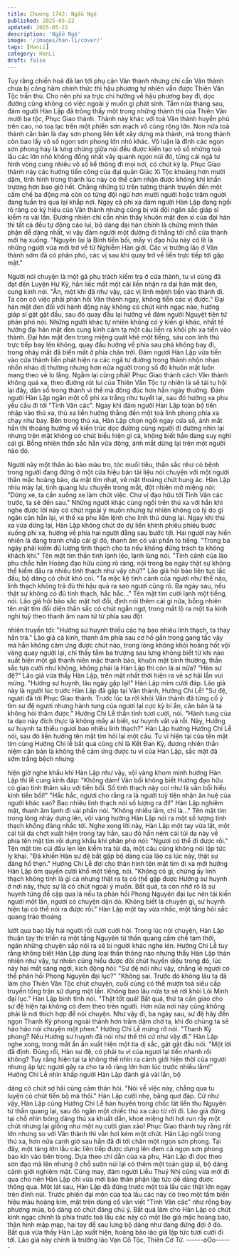 ```yaml
---
title: Chương 1742: Ngẫu Ngộ
published: 2025-05-22
updated: 2025-05-22
description: 'Ngẫu Ngộ'
image: '/images/han-li/cover/'
tags: [HanLi]
category: HanLi
draft: false
---
```


Tuy rằng chiến hoả đã lan tới phụ cận Vân thành nhưng chỉ cần
Vân thành chưa bị công hãm chính thức thì hậu phương tự nhiên
vẫn được Thiên Vân Tộc trấn thủ. Cho nên phi xa trực chỉ hướng
về hậu phương bay đi, dọc đường cũng không có việc ngoài ý
muốn gì phát sinh.
Tầm nửa tháng sau, đám người Hàn Lập đã trông thấy một trong
những thành thị của Thiên Vân mười ba tộc, Phục Giao thành.
Thành này khác với toà Vân thành huyền phù trên cao, nó toạ lạc
trên một phiến sơn mạch vô cùng rộng lớn. Non nửa toà thành
căn bản là day sơn phong liên kết xây dựng mà thành, mà trong
thành còn bao lấy vô số ngọn sơn phong lớn nhỏ khác. Vô luận là
đỉnh các ngọn sơn phong hay là lưng chừng giữa núi đều được
kiến tạo vô số những toà lầu các lớn nhỏ không đồng nhất vây
quanh ngọn núi đó, từng cái ngã tư hình vòng cung nhiều vô số
kể thông đi mọi nơi, có chút kỳ lạ.
Phục Giao thành này các hướng tiến công của đại quân Giác Xi
Tộc khoảng hơn mười dặm, tình hình trong thành lúc này có thể
cảm nhận được không khí khẩn trương hơn bao giờ hết. Chẳng
những từ trên tường thành truyền đến một cấm chế ba động mà
còn có từng đội ngũ hơn mười người hoặc trăm người đang tuần
tra qua lại khắp nơi. Ngay cả phi xa đám người Hàn Lập đang
ngồi rõ ràng có ký hiệu của Vân thành nhưng cũng bị vài đội ngân
sắc giáp sĩ kiểm ra vài lần. Đương nhiên chỉ cần nhìn thấy khuôn
mặt đen xì của đại hán thì tất cả đều tự động cáo lui, bộ dáng đại
hán chính là chứng minh thân phận dễ dàng nhất, vì vậy đám
người một đường đi thẳng tới chỗ cửa thành mới hạ xuống.
"Nguyên lai là Bính tiền bối, mấy vị đạo hữu này có lẽ là những
người vừa mới trở về từ Nghiễm Hàn giới. Các vị trưởng lão ở Vân
thành sớm đã có phân phó, các vị sau khi quay trở về liền trực
tiếp tới gặp mặt."

Người nói chuyện là một gã phụ trách kiểm tra ở cửa thành, tu vi
cũng đã đạt đến Luyện Hư Kỳ, hắn liếc mắt một cái liền nhận ra
đại hán mặt đen, cung kính nói.
"Ân, một khi đã như vậy, các vị lĩnh mệnh tiến vào thành đi. Ta
còn có việc phải phản hồi Vân thành ngay, không tiễn các vị
được."
Đại hán mặt đen đối với hành động này không có chút kinh ngạc
nào, hướng giáp sĩ gật gật đầu, sau đó quay đầu lại hướng về
đám người Nguyệt tiên tử phân phó nói.
Những người khác tự nhiên không có ý kiến gì khác, nhất tề
hướng đại hán mặt đen cung kính cảm tạ một câu liền ra khỏi phi
xa tiến vào thành.
Đại hán mặt đen trong miệng quát khẽ một tiếng, sáu con linh thú
trực tiếp bay lên không, quay đầu hướng về phía sau phá không
bay đi, trong nháy mắt đã biến mất ở phía chân trời.
Đám người Hàn Lập vừa tiến vào cửa thành liền phát hiện ra các
ngã tư đường trong thành nhộn nhạo nhốn nháo dị thường nhưng
hơn nửa người trong số đó khuôn mặt luôn mang theo vẻ lo lắng.
Ngẫm lại cũng phải!
Phục Giao thành cách Vân thành không quá xa, theo đường rút
lui của Thiên Vân Tộc tự nhiên là sẽ tái tụ hội lại đây, dân số trong
thành vì thế mà đông đúc hơn hẳn ngày thường.
Đám người Hàn Lập ngăn một cỗ phi xa trắng như tuyết lại, sau
đó hướng xa phu yêu cầu đi tới "Tinh Vân các". Ngay khi đám
người Hàn Lập toàn bộ tiến nhập vào thú xa, thú xa liền hướng
thẳng đến một toà linh phong phía xa chạy như bay.
Bên trong thú xa, Hàn Lập chọn ngồi ngay cửa sổ, ánh mắt hắn
thi thoảng hướng về kiến trúc dọc đường cùng người đi đường
nhìn lại nhưng trên mặt không có chút biểu hiện gì cả, không biết
hắn đang suy nghĩ cái gì. Bỗng nhiên thần sắc hắn vừa động, ánh
mắt dừng lại trên một người nào đó.

Người này một thân áo bào màu tro, tóc muối tiêu, thần sắc như
có bệnh trong người đang đứng ở một cửa hiệu bán tài liệu nói
chuyện với một người thân mặc hoàng bào, da mặt tím nhạt, vẻ
mặt thoáng chút hung ác.
Hàn Lập nhíu mày lại, tinh quang lưu chuyển trong mắt, đột nhiên
mở miệng nói:
"Dừng xe, ta cần xuống xe làm chút việc. Chư vị đạo hữu tới Tinh
Vân các trước, ta sẽ đến sau."
Những người khác cùng ngồi trên thú xa với hắn khi nghe được
lời này có chút ngoài ý muốn nhưng tự nhiên không có lý do gì
ngăn cản hắn lại, vì thế xa phu liền lệnh cho linh thú dừng lại.
Ngay khi thú xa vừa dừng lại, Hàn Lập không chút do dự liền
khinh phiêu phiêu bước xuống phi xa, hướng về phía hai người
đằng sau bước tới. Hai người này hiển nhiên là đang tranh chấp
cái gì đó, thanh âm có vài phần to tiếng.
"Trong ba ngày phải kiếm đủ lượng tinh thạch cho ta nếu không
đừng trách ta không khách khí."
Tên mặt tím thần tình lạnh lẽo, lạnh lùng nói.
"Tình cảnh của lão phu chắc hẳn Hoàng đạo hữu cũng rõ ràng,
nội trong ba ngày thật sự không thể kiếm đâu ra nhiều tinh thạch
như vậy chứ?"
Lão giả hôi bào liên tục lắc đầu, bộ dáng có chút khó coi.
"Ta mặc kệ tình cảnh của ngươi như thế nào, linh thạch không trả
đủ thì hậu quả ra sao ngươi cũng rõ. Ba ngày sau, nếu thật sự
không có đủ tinh thạch, hắc hắc..."
Tên mặt tím cười lạnh một tiếng, nói.
Lão giả hôi bào sắc mặt hơi đổi, định nói thêm cái gì nữa, bỗng
nhiên tên mặt tím đối diện thần sắc có chút ngẩn ngơ, trong mắt
lộ ra một tia kinh nghi tuỳ theo thanh âm nam tử từ phía sau đột

nhiên truyền tới:
"Hướng sư huynh thiếu các hạ bao nhiêu linh thạch, ta thay hắn
trả."
Lão giả cả kinh, thanh âm phía sau cơ hồ gần trong gang tấc vậy
mà hắn không cảm ứng được chút nào, trong lòng không khỏi
hoảng hốt vội vàng quay người lại, chỉ thấy tầm ba trượng sau
lưng không biết từ khi nào xuất hiện một gã thanh niên mặc thanh
bào, khuôn mặt bình thường, thần sắc tựa cười như không,
không phải là Hàn Lập thì còn là ai nữa?
"Hàn sư đệ?"
Lão giả vừa thấy Hàn Lập, trên mặt nhất thời hiện ra vẻ sợ hãi lẫn
vui mừng.
"Hướng sư huynh, lâu ngày gặp lại!"
Hàn Lập mỉm cười đáp.
Lão giả này là người lúc trước Hàn Lập đã gặp tại Vân thành,
Hướng Chi Lễ!
"Sư đệ, ngươi đã tới Phục Giao thành. Trước lúc ta rời khỏi Vân
thành đã từng cố ý tìm sư đệ ngươi nhưng hành tung của ngươi
lại cực kỳ bí ẩn, căn bản là ta không hỏi thăm được."
Hướng Chi Lễ thần tình tươi cười, nói.
"Hành tung của ta dạo này đích thực là không mấy ai biết, sư
huynh vất vả rồi. Này, Hướng sư huynh ta thiếu ngươi bao nhiêu
linh thạch?"
Hàn Lập hướng Hướng Chi Lễ nói, sau đó liền hướng tên mặt tím
hỏi lại một câu.
Tu vi hiện tại của tên mặt tím cùng Hướng Chi lễ bất quá cũng chỉ
là Kết Đan Kỳ, đương nhiên thần niệm căn bản là không thể cảm
ứng được tu vi của Hàn Lập, sắc mặt đã sớm trắng bệch nhưng

hiện giờ nghe khẩu khí Hàn Lập như vậy, vội vàng khom mình
hướng Hàn Lập thi lễ cung kính đáp:
"Không dám! Vãn bối không biết Hướng đạo hữu có giao tình
thâm sâu với tiền bối. Số tinh thạch này coi như là vãn bối hiếu
kính tiền bối!"
"Hắc hắc, ngươi cho rằng ra là người tuỳ tiện nhận ân huệ của
người khác sao? Bao nhiêu linh thạch nói số lượng ra đi!"
Hàn Lập nghiêm mặt, thanh âm lạnh đi vài phần nói.
"Không nhiều lắm, chỉ là..."
Tên mặt tím trong lòng nhảy dựng lên, vội vàng hướng Hàn Lập
nói ra một số lượng tinh thạch không đáng nhắc tới.
Nghe xong lời này, Hàn Lập một tay vừa lật, một cái túi da chợt
xuất hiện trong tay hắn, sau đó hắn ném cái túi da này về phía tên
mặt tím rồi dụng khẩu khí phân phó nói:
"Ngươi có thể đi được rồi."
Tên mặt tím cúi đầu len lén kiểm tra túi da, một câu cũng không
nói lập tức ly khai.
"Đã khiến Hàn sư đệ bắt gặp bộ dáng của lão ca lúc này, thật sự
đáng hổ thẹn."
Hướng Chi Lễ đợi cho thân hình tên mặt tím đi xa mới hướng
Hàn Lập ôm quyền cười khổ một tiếng, nói.
"Không có gì, chừng ấy linh thạch không tính là gì cả nhưng thật
ra ta có thể gặp được Hướng sư huynh ở nơi này, thực sự là có
chút ngoài ý muốn. Bất quá, ta còn nhớ rõ là sư huynh từng đề
cập qua là nếu ta phản hồi Phong Nguyên đại lục nên tái kiến
ngươi một lần, ngươi có chuyện dặn dò. Không biết là chuyện gì,
sư huynh hiện tại có thể nói ra được rồi."
Hàn Lập một tay vừa nhấc, một tầng hôi sắc quang tráo thoáng

lướt qua bao lấy hai người rồi cười cười hỏi.
Trong lúc nói chuyện, Hàn Lập thuận tay thi triển ra một tầng
Nguyên từ thần quang cấm chế tạm thời, ngăn những chuyện sắp
nói ra sẽ bị người khác nghe lén.
Hướng Chi Lễ tuy rằng không biết Hàn Lập dùng loại thần thông
nào nhưng thấy Hàn Lập thản nhiên như vậy, tự nhiên cũng hiểu
được đôi chút huyền diệu trong đó, lúc này hai mắt sáng ngời,
kích động hỏi:
"Sư đệ nói như vậy, chẳng lẽ ngươi có thể phản hồi Phong
Nguyên đại lục?"
"Không sai. Trước đó không lâu ta đã làm cho Thiên Vân Tộc chút
chuyện, cuối cùng có thể mượn toà siêu cấp truyền tống trận sử
dụng một lần. Không bao lâu nữa ta sẽ rời khỏi Lôi Minh đại lục."
Hàn Lập bình tĩnh nói.
"Thật tốt quá! Bất quá, thứ ta cần giao cho sư đệ hiện tại không
có đem theo trên người. Hơn nữa nơi này cũng không phải là nơi
thích hợp để nói chuyện. Như vậy đi, ba ngày sau, sư đệ hãy đến
ngọn Thanh Kỳ phong ngoài thành hơn trăm dặm chờ ta, khi đó
chúng ta sẽ hảo hảo nói chuyện một phen."
Hướng Chi Lễ mừng rỡ nói.
"Thanh Kỳ phong? Nếu Hướng sư huynh đã nói như thế thì cứ
như vậy đi."
Hàn Lập nghe xong, trong mắt ẩn ẩn xuất hiện một tia dị sắc, gật
gật đầu nói.
"Một lời đã định. Đúng rồi, Hàn sư đệ, có phải tu vi của ngươi lại
tiến nhanh rồi không? Tuy rằng hiện tại ta không thể nhìn ra cảnh
giới hiện thời của ngươi nhưng áp lực ngươi gây ra cho ta rõ ràng
lớn hơn lúc trước nhiều lắm!"
Hướng Chi Lễ nhìn khắp người Hàn Lập đánh giá vài lần, bộ

dáng có chút sợ hãi cùng cảm thán hỏi.
"Nói về việc này, chẳng qua tu luyện có chút tiến bộ mà thôi."
Hàn Lập cười nhẹ, bâng quơ đáp.
Cứ như vậy, Hàn Lập cùng Hướng Chi Lễ hàn huyên trong chốc
lát liền thu Nguyên từ thần quang lại, sau đó ngăn một chiếc thú
xa cáo từ rời đi.
Lão giả đứng tại chỗ nhìn bóng dáng thú xa khuất dần, khoé
miệng hơi hơi run rẩy một chút nhưng lại giống như một nụ cười
gian xảo!
Phục Giao thành tuy rằng rất lớn nhưng so với Vân thành thì vẫn
hơi kém một chút. Hàn Lập ngồi trong thú xa, hơn nửa canh giờ
sau hắn đã đi tới chân một ngọn sơn phong. Tại đây, một tảng lớn
lầu các liên tiếp được dựng lên đem cả ngọn sơn phong bao kín
vào bên trong.
Dựa theo chỉ dẫn của xa phu, Hàn Lập đi dọc theo sơn đạo mà
lên nhưng ở chỗ sườn núi lại có thêm một toán giáp sĩ, bộ dáng
cảnh giới nghiêm mật. Cũng may, đám người Liễu Thuý Nhi cũng
vừa mới đi qua cho nên Hàn Lập chỉ vừa mới báo thân phận lập
tức dễ dàng được thông qua.
Một lát sau, Hàn Lập đã đứng trước một toà lầu các thật lớn ngay
trên đỉnh núi. Trước phiến đại môn của toà lầu các này có treo
một tấm biển hiệu màu hoàng kim, mặt trên dùng cổ văn viết
"Tinh Vân các" như rồng bay phượng múa, bộ dáng có chút đáng
chú ý. Bất quá làm cho Hàn Lập có chút kinh ngạc chính là phía
trước toà lầu các này có một lão giả mặc hoàng bào, thân hình
mập mạp, hai tay để sau lưng bộ dáng như đang đứng đợi ở đó.
Bất quá vừa thấy Hàn Lập xuất hiện, hoàng bào lão giả lập tức
tươi cười đi tới. Lão già này chính là trưởng lão Vạn Cổ Tộc,
Thiên Cơ Tử.
------oOo------
